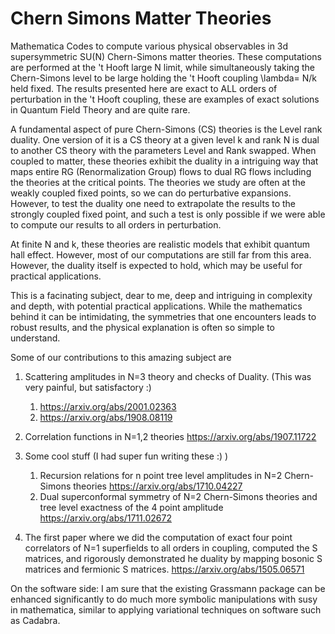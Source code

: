 # Chern Simons Matter Theories
Mathematica Codes to compute various physical observables in 3d supersymmetric SU(N)
Chern-Simons matter theories. These computations are performed at the 't Hooft large N limit, while simultaneously taking the Chern-Simons level to be large holding the 't Hooft coupling \lambda= N/k held fixed. The results presented here are exact to ALL orders of perturbation in the 't Hooft coupling, these are examples of exact solutions in Quantum Field Theory and are quite rare.

A fundamental aspect of pure Chern-Simons (CS) theories is the Level rank duality. One version of it is a CS theory at a given level k and rank N is dual to another CS theory with the parameters Level and Rank swapped. When coupled to matter, these theories exhibit the duality in a intriguing way that maps entire RG (Renormalization Group) flows to dual RG flows including the theories at the critical points. The theories we study are often at the weakly coupled fixed points, so we can do perturbative expansions. However, to test the duality one need to extrapolate the results to the strongly coupled fixed point, and such a test is only possible if we were able to compute our results to all orders in perturbation. 

At finite N and k, these theories are realistic models that exhibit quantum hall effect. However, most of our computations are still far from this area. However, the duality itself is expected to hold, which may be useful for practical applications.

This is a facinating subject, dear to me, deep and intriguing in complexity and depth, with potential practical applications. While the mathematics behind it can be intimidating, the symmetries that one encounters leads to robust results, and the physical explanation is often so simple to understand.

Some of our contributions to this amazing subject are

1. Scattering amplitudes in N=3 theory and checks of Duality. (This was very painful, but satisfactory :) 
    1. https://arxiv.org/abs/2001.02363
    2. https://arxiv.org/abs/1908.08119

2. Correlation functions in N=1,2 theories https://arxiv.org/abs/1907.11722

3. Some cool stuff (I had super fun writing these :) )
    1. Recursion relations for n point tree level amplitudes in N=2 Chern-Simons theories https://arxiv.org/abs/1710.04227
    2. Dual superconformal symmetry of N=2 Chern-Simons theories and tree level exactness of the 4 point amplitude
  https://arxiv.org/abs/1711.02672

4. The first paper where we did the computation of exact four point correlators of N=1 superfields to all orders in coupling, computed the S matrices, and rigorously demonstrated he duality by mapping bosonic S matrices and fermionic S matrices.
https://arxiv.org/abs/1505.06571

On the software side: I am sure that the existing Grassmann package can be enhanced significantly to do much more symbolic manipulations with susy in mathematica, similar to applying variational techniques on software such as Cadabra. 
